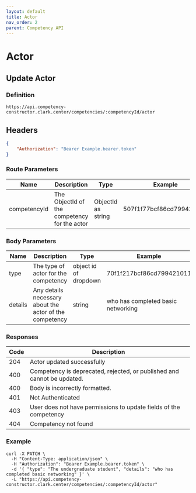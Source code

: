 ```yaml
---
layout: default
title: Actor
nav_order: 2
parent: Competency API
---
```

# Actor
## Update Actor

### Definition
```http
https://api.competency-constructor.clark.center/competencies/:competencyId/actor
```

## Headers
```json
{
    "Authorization": "Bearer Example.bearer.token"
}
```

### Route Parameters

| Name | Description | Type | Example |
| ----------- | ----------- | ----------- | ----------- |
| competencyId | The ObjectId of the competency for the actor | ObjectId as string | 507f1f77bcf86cd799439011 |


### Body Parameters

| Name | Description | Type | Example |
| ----------- | ----------- | ----------- | ----------- |
| type | The type of actor for the competency | object id of dropdown | 70f1f217bcf86cd799421011 |
| details | Any details necessary about the actor of the competency | string | who has completed basic networking |

### Responses

| Code | Description |
| ----------- | ----------- |
| 204 | Actor updated successfully |
| 400 | Competency is deprecated, rejected, or published and cannot be updated. |
| 400 | Body is incorrectly formatted. |
| 401 | Not Authenticated  |
| 403 | User does not have permissions to update fields of the competency |
| 404 | Competency not found |

### Example

```
curl -X PATCH \
  -H "Content-Type: application/json" \
  -H "Authorization": "Bearer Example.bearer.token" \
  -d '{ "type": "The undergraduate student", "details": "who has completed basic networking" }' \
  -L "https://api.competency-constructor.clark.center/competencies/:competencyId/actor"
```

